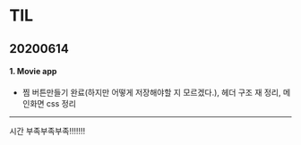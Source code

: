 # TIL
## 20200614
#### 1. Movie app
- 찜 버튼만들기 완료(하지만 어떻게 저장해야할 지 모르겠다.), 헤더 구조 재 정리, 메인화면 css 정리

<hr/>
시간 부족부족부족!!!!!!!
